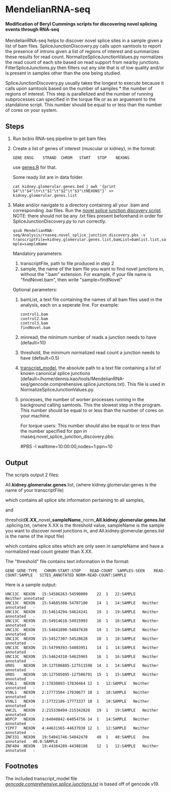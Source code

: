 ﻿# MendelianRNA-seq

#### Modification of Beryl Cummings scripts for discovering novel splicing events through RNA-seq

MendelianRNA-seq helps to discover novel splice sites in a sample given a list of bam files. SpliceJunctionDiscovery.py calls upon samtools to report the presence of introns given a list of regions of interest and summarizes these results for read count. NormalizeSpliceJunctionValues.py normalizes the read count of each site based on read support from nearby junctions. FilterSpliceJunctions.py then filters out any site that is of low quality and/or is present in samples other than the one being studied.

SpliceJunctionDiscovery.py usually takes the longest to execute because it calls upon samtools based on the number of samples * the number of regions of interest. This step is parallelized and the number of running subprocesses can specified in the torque file or as an arguement to the standalone script. This number should be equal to or less than the number of cores on your system.

## Steps

1. Run bcbio RNA-seq pipeline to get bam files

2. Create a list of genes of interest (muscular or kidney), in the format:
	
	```GENE	ENSG	STRAND	CHROM	START	STOP	NEXONS```

	use [genes.R](https://github.com/naumenko-sa/bioscripts/blob/master/genes.R) for that.

	Some ready list are in data folder.

	```cat kidney.glomerular.genes.bed | awk '{print $4"\t"$4"\t+\t"$1"\t"$2"\t"$3"\tNEXONS"}' >> kidney.glomerular.genes.list```

3. Make and/or navigate to a directory containing all your .bam and corresponding .bai files. Run the [novel splice junction discovery script](https://github.com/dennis-kao/MendelianRNA-seq/blob/master/Analysis/rnaseq.novel_splice_junction_discovery.pbs). NOTE: there should not be any .txt files present beforehand in order for SpliceJunctionDiscovery.py to run correctly.

	```qsub MendelianRNA-seq/Analysis/rnaseq.novel_splice_junction_discovery.pbs -v transcriptFile=kidney.glomerular.genes.list,bamList=bamlist.list,sample=sampleName```

	Mandatory parameters:
	1. transcriptFile, path to file produced in step 2
	2. sample, the name of the bam file you want to find novel junctions in, without the ".bam" extension. For example, if your file name is "findNovel.bam", then write "sample=findNovel"
	
	Optional parameters:
	1. bamList, a text file containing the names of all bam files used in the analysis, each on a seperate line. For example:

		```
		control1.bam
		control2.bam
		control3.bam
		findNovel.bam
		```
		
	2. minread, the minimum number of reads a junction needs to have (default=10)
	3. threshold, the minimum normalized read count a junction needs to have (default=0.5)
	4. [transcript_model](https://github.com/dennis-kao/MendelianRNA-seq/blob/master/gencode.comprehensive.splice.junctions.txt), the absolute path to a text file containing a list of known canonical splice junctions (default=/home/dennis.kao/tools/MendelianRNA-seq/gencode.comprehensive.splice.junctions.txt). This file is used in NormalizeSpliceJunctionValues.py.
	5. processes, the number of worker processes running in the background calling samtools. This the slowest step in the program. This number should be equal to or less than the number of cores on your machine. 
	
		For torque users: This number should also be equal to or less than the number specified for ppn in rnaseq.novel_splice_junction_discovery.pbs:

		
		#PBS -l walltime=10:00:00,nodes=1:ppn=10
	
## Output

The scripts output 2 files:

All.**kidney.glomerular.genes**.list, (where kidney.glomerular.genes is the name of your transcriptFile) 

which contains all splice site information pertaining to all samples,

and

threshold**X.XX**\_novel\_**sampleName**\_norm\_**All.kidney.glomerular.genes.list**.splicing.txt, (where X.XX is the threshold value, sampleName is the sample you want to discover novel junctions in, and All.kidney.glomerular.genes.list is the name of the input file) 

which contains splice sites which are only seen in sampleName and have a normalized read count greater than X.XX.

The "threshold" file contains text information in the format:

```GENE	GENE-TYPE	CHROM:START-STOP	READ-COUNT	SAMPLES-SEEN	READ-COUNT:SAMPLE	SITES_ANNOTATED	NORM-READ-COUNT:SAMPLE```

Here is a sample output:

```
UNC13C	NEXON	15:54586263-54590009	22	1	22:SAMPLE       Neither annotated	-
UNC13C	NEXON	15:54685380-54707180	14	1	14:SAMPLE	Neither annotated	-
UNC13C	NEXON	15:54614294-54624241	19	1	19:SAMPLE	Neither annotated	-
UNC13C	NEXON	15:54914618-54915993	16	1	16:SAMPLE	Neither annotated	-
UNC13C	NEXON	15:54841890-54847630	19	1	19:SAMPLE	Neither annotated	-
UNC13C	NEXON	15:54527307-54528628	10	1	10:SAMPLE	Neither annotated	-
UNC13C	NEXON	15:54799393-54803951	14	1	14:SAMPLE	Neither annotated	-
UNC13C	NEXON	15:54624310-54625965	16	1	16:SAMPLE	Neither annotated	-
UROS	NEXON	10:127506885-127511598	14	1	14:SAMPLE	Neither annotated	-
UROS	NEXON	10:127505095-127506791	15	1	15:SAMPLE	Neither annotated	-
VSNL1	NEXON	2:17830893-17836464	12	1	12:SAMPLE	Neither annotated	-
VSNL1	NEXON	2:17773504-17830677	10	1	10:SAMPLE	Neither annotated	-
VSNL1	NEXON	2:17722186-17773337	10	1	10:SAMPLE	Neither annotated	-
VWC2L	NEXON	2:215338494-215342820	19	1	19:SAMPLE	Neither annotated	-
WDPCP	NEXON	2:64040842-64054756	14	1	14:SAMPLE	Neither annotated	-
YIPF7	NEXON	4:44631565-44637938	12	1	12:SAMPLE	Neither annotated	-
ZNF331	NEXON	19:54041746-54042470	40	1	40:SAMPLE	One annotated	40.0:SAMPLE
ZNF404	NEXON	19:44384289-44388108	12	1	12:SAMPLE	Neither annotated	-
```
## Footnotes

The included transcript_model file [_gencode.comprehensive.splice.junctions.txt_](https://github.com/dennis-kao/MendelianRNA-seq/blob/master/gencode.comprehensive.splice.junctions.txt) is based off of gencode v19.
